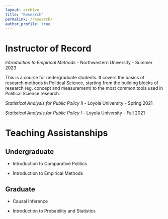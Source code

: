 ```yaml
---
layout: archive
title: "Research"
permalink: /research/
author_profile: true
---
```


# Instructor of Record  

*Introduction to Empirical Methods* - Northwestern University - Summer 2023

This is a course for undergraduate students. It covers the basics of research methods in Political Science, starting from the building blocks of research (eg. concept and measurement) to the most common tools used in Political Science research.

*Statistical Analysis for Public Policy II* - Loyola University - Spring 2021 



*Statistical Analysis for Public Policy I* - Loyola University - Fall 2021

# Teaching Assistanships


## Undergraduate 

- Introduction to Comparative Politics 

- Introduction to Empirical Methods

## Graduate 

- Causal Inference 

- Introduction to Probability and Statistics 




